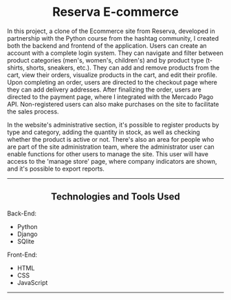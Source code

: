 <h1 align="center">Reserva E-commerce</h1>

<p>In this project, a clone of the Ecommerce site from Reserva, developed in partnership with the Python course from the hashtag community, I created both the backend and frontend of the application. Users can create an account with a complete login system. They can navigate and filter between product categories (men's, women's, children's) and by product type (t-shirts, shorts, sneakers, etc.). They can add and remove products from the cart, view their orders, visualize products in the cart, and edit their profile. Upon completing an order, users are directed to the checkout page where they can add delivery addresses. After finalizing the order, users are directed to the payment page, where I integrated with the Mercado Pago API. Non-registered users can also make purchases on the site to facilitate the sales process.</p>

<p>In the website's administrative section, it's possible to register products by type and category, adding the quantity in stock, as well as checking whether the product is active or not. There's also an area for people who are part of the site administration team, where the administrator user can enable functions for other users to manage the site. This user will have access to the 'manage store' page, where company indicators are shown, and it's possible to export reports.
</p>

---

<h2 align="center">Technologies and Tools Used</h2>

Back-End:
  - Python 
  - Django
  - SQlite

 Front-End:
  - HTML
  - CSS
  - JavaScript

---














 
 
